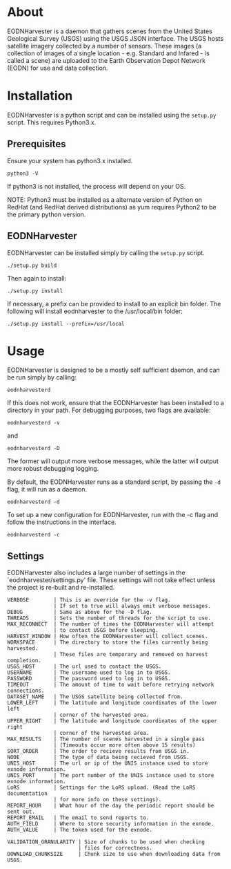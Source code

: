 
# About

EODNHarvester is a daemon that gathers scenes from the United States Geological Survey (USGS) using the USGS JSON interface.  The USGS hosts satellite imagery collected by a number of sensors.  These images (a collection of images of a single location - e.g. Standard and Infared - is called a scene) are uploaded to the Earth Observation Depot Network (EODN) for use and data collection.

# Installation

EODNHarvester is a python script and can be installed using the `setup.py` script.  This requires Python3.x.

## Prerequisites

Ensure your system has python3.x installed.

    python3 -V

If python3 is not installed, the process will depend on your OS.

NOTE: Python3 must be installed as a alternate version of Python on RedHat (and RedHat derived distributions) as yum requires Python2 to be the primary python version.

## EODNHarvester

EODNHarvester can be installed simply by calling the `setup.py` script.

    ./setup.py build

Then again to install:

    ./setup.py install

If necessary, a prefix can be provided to install to an explicit bin folder.  The following will install eodnharvester to the /usr/local/bin folder:

    ./setup.py install --prefix=/usr/local


# Usage

EODNHarvester is designed to be a mostly self sufficient daemon, and can be run simply by calling:

    eodnharvesterd

If this does not work, ensure that the EODNHarvester has been installed to a directory in your path.  For debugging purposes, two flags are available:

    eodnharvesterd -v

and

    eodnharvesterd -D

The former will output more verbose messages, while the latter will output more robust debugging logging.

By default, the EODNHarvester runs as a standard script, by passing the `-d` flag, it will run as a daemon.

    eodnharvesterd -d

To set up a new configuration for EODNHarvester, run with the -c flag and follow the instructions in the interface.

    eodnharvesterd -c


## Settings

EODNHarvester also includes a large number of settings in the `eodnharvester/settings.py' file.  These settings will not take effect unless the project is re-built and re-installed.

    VERBOSE        | This is an override for the -v flag.
                   | If set to true will always emit verbose messages.
    DEBUG          | Same as above for the -D flag.
    THREADS        | Sets the number of threads for the script to use.
    MAX_RECONNECT  | The number of times the EODNHarvester will attempt
                   | to contact USGS before sleeping.
    HARVEST_WINDOW | How often the EODNHarvester will collect scenes.
    WORKSPACE      | The directory to store the files currently being harvested.
                   | These files are temporary and removed on harvest completion.
    USGS_HOST      | The url used to contact the USGS.
    USERNAME       | The username used to log in to USGS.
    PASSWORD       | The password used to log in to USGS.
    TIMEOUT        | The amount of time to wait before retrying network connections.
    DATASET_NAME   | The USGS satellite being collected from.
    LOWER_LEFT     | The latitude and longitude coordinates of the lower left
                   | corner of the harvested area.
    UPPER_RIGHT    | The latitude and longitude coordinates of the upper right
                   | corner of the harvested area.
    MAX_RESULTS    | The number of scenes harvested in a single pass
                   | (Timeouts occur more often above 15 results)
    SORT_ORDER     | The order to recieve results from USGS in.
    NODE           | The type of data being recieved from USGS.
    UNIS_HOST      | The url or ip of the UNIS instance used to store exnode information.
    UNIS_PORT      | The port number of the UNIS instance used to store exnode information.
    LoRS           | Settings for the LoRS upload. (Read the LoRS documentation
                   | for more info on these settings).
    REPORT_HOUR    | What hour of the day the periodic report should be sent out.
    REPORT_EMAIL   | The email to send reports to.
    AUTH_FIELD     | Where to store security information in the exnode.
    AUTH_VALUE     | The token used for the exnode.

    VALIDATION_GRANULARITY | Size of chunks to be used when checking
                           | files for correctness.
    DOWNLOAD_CHUNKSIZE     | Chunk size to use when downloading data from USGS.